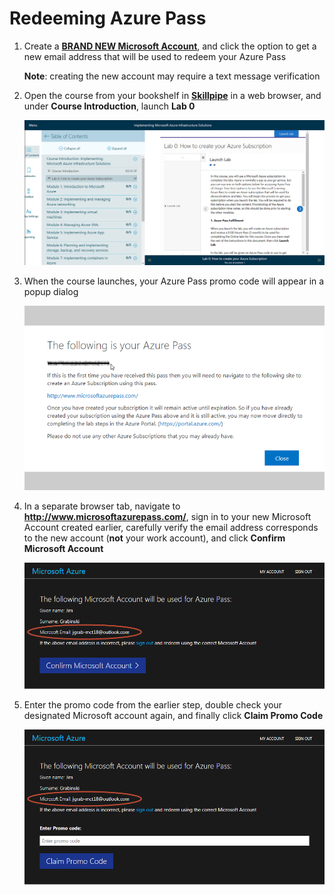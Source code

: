 # Redeeming Azure Pass

1. Create a **[BRAND NEW Microsoft Account](https://signup.live.com)**, and click the option to get a new email address that will be used to redeem your Azure Pass

    **Note**: creating the new account may require a text message verification

1. Open the course from your bookshelf in **[Skillpipe](https://skillpipe.com)** in a web browser, and under **Course Introduction**, launch **Lab 0**

    ![Azure-Pass-OD20533D-ToC-Lab0](images/Azure-Pass-OD20533D-ToC-Lab0.png)

1. When the course launches, your Azure Pass promo code will appear in a popup dialog

    ![Azure-Pass-Get-Promo-Code](images/Azure-Pass-Get-Promo-Code.png)

1. In a separate browser tab, navigate to **http://www.microsoftazurepass.com/**, sign in to your new Microsoft Account created earlier, carefully verify the email address corresponds to the new account (**not** your work account), and click **Confirm Microsoft Account**

    ![Azure-Pass-Confirm-Account](images/Azure-Pass-Confirm-Account.png)

1. Enter the promo code from the earlier step, double check your designated Microsoft account again, and finally click **Claim Promo Code**

    ![Azure-Pass-Claim-Promo-Code](images/Azure-Pass-Claim-Promo-Code.png)
